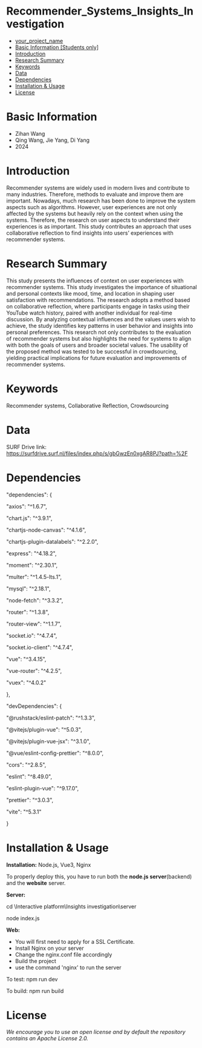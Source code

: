 # Recommender_Systems_Insights_Investigation

- [your_project_name](#your_project_name)
- [Basic Information [Students only]](#basic-information-students-only)
- [Introduction](#introduction)
- [Research Summary](#research-summary)
- [Keywords](#keywords)
- [Data](#data)
- [Dependencies](#dependencies)
- [Installation & Usage](#installation--usage)
- [License](#license)

# Basic Information

- Zihan Wang
- Qing Wang, Jie Yang, Di Yang
- 2024



# Introduction
Recommender systems are widely used in modern lives and contribute to many industries. Therefore, methods to evaluate and improve them are important. Nowadays, much research has been done to improve the system aspects such as algorithms. However, user experiences are not only affected by the systems but heavily rely on the context when using the systems. Therefore, the research on user aspects to understand their experiences is as important. This study contributes an approach that uses collaborative reflection to find insights into users’ experiences with recommender systems.

# Research Summary
This study presents the influences of context on user experiences with recommender systems. This study investigates the importance of situational and
personal contexts like mood, time, and location in shaping user satisfaction with recommendations. The research adopts a method based on collaborative reflection, where participants engage in tasks using their YouTube watch history, paired with another individual for real-time discussion. By analyzing contextual influences and the values users wish to achieve, the study identifies key patterns in user behavior and insights into personal preferences. This research not only contributes to the evaluation of recommender systems but also highlights the need for systems to align with both the goals of users and broader societal values. The usability of the proposed method was tested to be successful in crowdsourcing, yielding practical implications for future evaluation and improvements of recommender systems.

# Keywords
Recommender systems, Collaborative Reflection, Crowdsourcing

# Data
SURF Drive link: https://surfdrive.surf.nl/files/index.php/s/gbGwzEn0xgAR8PJ?path=%2F

# Dependencies
 "dependencies": {

  "axios": "^1.6.7",

  "chart.js": "^3.9.1",

  "chartjs-node-canvas": "^4.1.6",

  "chartjs-plugin-datalabels": "^2.2.0",

  "express": "^4.18.2",

  "moment": "^2.30.1",

  "multer": "^1.4.5-lts.1",

  "mysql": "^2.18.1",

  "node-fetch": "^3.3.2",

  "router": "^1.3.8",

  "router-view": "^1.1.7",

  "socket.io": "^4.7.4",

  "socket.io-client": "^4.7.4",

  "vue": "^3.4.15",

  "vue-router": "^4.2.5",

  "vuex": "^4.0.2"

 },

 "devDependencies": {

  "@rushstack/eslint-patch": "^1.3.3",

  "@vitejs/plugin-vue": "^5.0.3",

  "@vitejs/plugin-vue-jsx": "^3.1.0",

  "@vue/eslint-config-prettier": "^8.0.0",

  "cors": "^2.8.5",

  "eslint": "^8.49.0",

  "eslint-plugin-vue": "^9.17.0",

  "prettier": "^3.0.3",

  "vite": "^5.3.1"

 }

# Installation & Usage
**Installation:** Node.js, Vue3, Nginx

To properly deploy this, you have to run both the **node.js server**(backend) and the **website** server. 

**Server:**

cd \Interactive platform\Insights investigation\server

node index.js

**Web:**

- You will first need to apply for a SSL Certificate.
- Install Nginx on your server
- Change the nginx.conf file accordingly
- Build the project
- use the command 'nginx' to run the server

To test: npm run dev

To build: npm run build

# License
*We encourage you to use an open license and by default the repository contains an Apache License 2.0.*